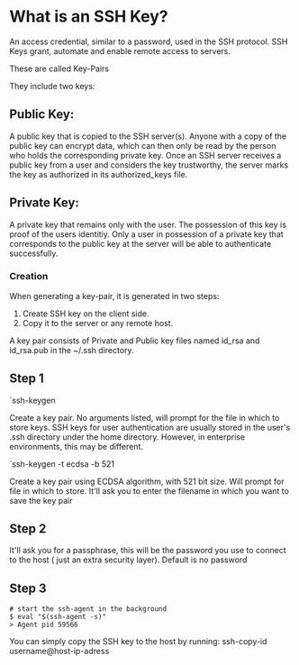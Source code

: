 # What is an SSH Key?

An access credential, similar to a password, used in the SSH protocol. SSH Keys grant, automate and enable remote access to servers.

These are called Key-Pairs

They include two keys:

## Public Key:

A public key that is copied to the SSH server(s). Anyone with a copy of the public key can encrypt data, which can then only be read by the person who holds the corresponding private key. Once an SSH server receives a public key from a user and considers the key trustworthy, the server marks the key as authorized in its authorized_keys file.

## Private Key:

A private key that remains only with the user. The possession of this key is proof of the users identitiy. Only a user in possession of a private key that corresponds to the public key at the server will be able to authenticate successfully.

### Creation

When generating a key-pair, it is generated in two steps:

1.  Create SSH key on the client side.
2.  Copy it to the server or any remote host.

A key pair consists of Private and Public key files named id_rsa and id_rsa.pub in the ~/.ssh directory.

## Step 1

`ssh-keygen

Create a key pair. No arguments listed, will prompt for the file in which to store keys. SSH keys for user authentication are usually stored in the user's .ssh directory under the home directory. However, in enterprise environments, this may be different.

`ssh-keygen -t ecdsa -b 521

Create a key pair using ECDSA algorithm, with 521 bit size. Will prompt for file in which to store. It'll ask you to enter the filename in which you want to save the key pair

## Step 2

It'll ask you for a passphrase, this will be the password you use to connect to the host ( just an extra security layer). Default is no password

## Step 3

```shell
# start the ssh-agent in the background
$ eval "$(ssh-agent -s)"
> Agent pid 59566
```

You can simply copy the SSH key to the host by running:
ssh-copy-id username@host-ip-adress
